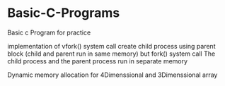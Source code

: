 # Basic-C-Programs
Basic c Program for practice


implementation of vfork() system call
create child process using parent block (child and parent run in same memory)
but fork() system call 
The child process and the parent process run in separate memory

Dynamic memory allocation for 4Dimenssional and 3Dimenssional array
